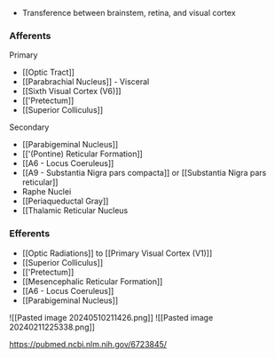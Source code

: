 - Transference between brainstem, retina, and visual cortex
### Afferents
Primary
- [[Optic Tract]]
- [[Parabrachial Nucleus]] - Visceral
- [[Sixth Visual Cortex (V6)]]
- [['Pretectum]]
- [[Superior Colliculus]]

Secondary
- [[Parabigeminal Nucleus]]
- [['(Pontine) Reticular Formation]]
- [[A6 - Locus Coeruleus]]
- [[A9 - Substantia Nigra pars compacta]] or [[Substantia Nigra pars reticular]]
- Raphe Nuclei
- [[Periaqueductal Gray]]
- [[Thalamic Reticular Nucleus
### Efferents
- [[Optic Radiations]] to [[Primary Visual Cortex (V1)]]
- [[Superior Colliculus]]
- [['Pretectum]]
- [[Mesencephalic Reticular Formation]]
- [[A6 - Locus Coeruleus]]
- [[Parabigeminal Nucleus]]

![[Pasted image 20240510211426.png]] 
![[Pasted image 20240211225338.png]]

https://pubmed.ncbi.nlm.nih.gov/6723845/